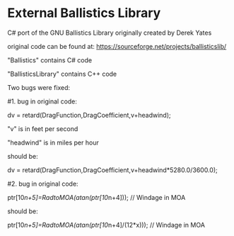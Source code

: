 # External Ballistics Library
C# port of the GNU Ballistics Library originally created by Derek Yates

original code can be found at:
https://sourceforge.net/projects/ballisticslib/

"Ballistics" contains C# code

"BallisticsLibrary" contains C++ code

Two bugs were fixed:

#1. bug in original code:

dv = retard(DragFunction,DragCoefficient,v+headwind);

"v" is in feet per second

"headwind" is in miles per hour

should be:

dv = retard(DragFunction,DragCoefficient,v+headwind*5280.0/3600.0);

#2. bug in original code:

ptr[10*n+5]=RadtoMOA(atan(ptr[10*n+4])); // Windage in MOA

should be:

ptr[10*n+5]=RadtoMOA(atan(ptr[10*n+4]/(12*x))); // Windage in MOA
